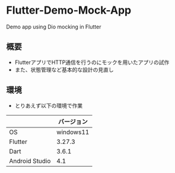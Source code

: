 # Flutter-Demo-Mock-App

Demo app using Dio mocking in Flutter

## 概要

- FlutterアプリでHTTP通信を行うのにモックを用いたアプリの試作
- また、状態管理など基本的な設計の見直し

## 環境

- とりあえず以下の環境で作業

||バージョン|
|--|--|
|OS|windows11|
|Flutter|3.27.3|
|Dart|3.6.1|
|Android Studio|4.1|
